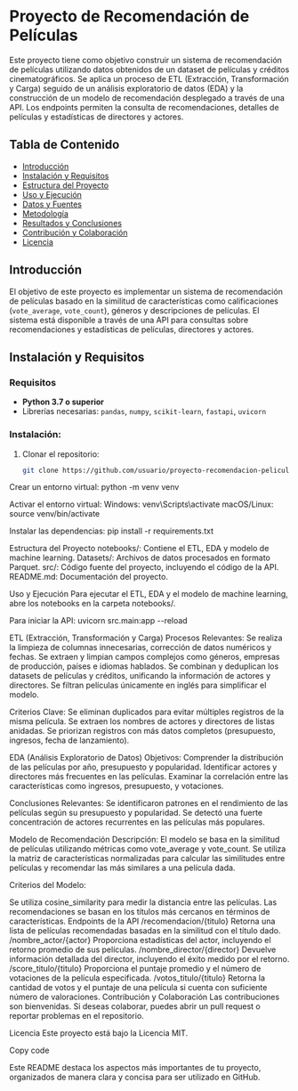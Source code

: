 # Proyecto de Recomendación de Películas

Este proyecto tiene como objetivo construir un sistema de recomendación de películas utilizando datos obtenidos de un dataset de películas y créditos cinematográficos. Se aplica un proceso de ETL (Extracción, Transformación y Carga) seguido de un análisis exploratorio de datos (EDA) y la construcción de un modelo de recomendación desplegado a través de una API. Los endpoints permiten la consulta de recomendaciones, detalles de películas y estadísticas de directores y actores.

## Tabla de Contenido

- [Introducción](#introducción)
- [Instalación y Requisitos](#instalación-y-requisitos)
- [Estructura del Proyecto](#estructura-del-proyecto)
- [Uso y Ejecución](#uso-y-ejecución)
- [Datos y Fuentes](#datos-y-fuentes)
- [Metodología](#metodología)
- [Resultados y Conclusiones](#resultados-y-conclusiones)
- [Contribución y Colaboración](#contribución-y-colaboración)
- [Licencia](#licencia)

## Introducción

El objetivo de este proyecto es implementar un sistema de recomendación de películas basado en la similitud de características como calificaciones (`vote_average`, `vote_count`), géneros y descripciones de películas. El sistema está disponible a través de una API para consultas sobre recomendaciones y estadísticas de películas, directores y actores.

## Instalación y Requisitos

### Requisitos

- **Python 3.7 o superior**
- Librerías necesarias: `pandas`, `numpy`, `scikit-learn`, `fastapi`, `uvicorn`
### Instalación:

1. Clonar el repositorio:
   ```bash
   git clone https://github.com/usuario/proyecto-recomendacion-peliculas.git
Crear un entorno virtual:
python -m venv venv

Activar el entorno virtual:
Windows: venv\Scripts\activate
macOS/Linux: source venv/bin/activate

Instalar las dependencias:
pip install -r requirements.txt

Estructura del Proyecto
notebooks/: Contiene el ETL, EDA y modelo de machine learning.
Datasets/: Archivos de datos procesados en formato Parquet.
src/: Código fuente del proyecto, incluyendo el código de la API.
README.md: Documentación del proyecto.

Uso y Ejecución
Para ejecutar el ETL, EDA y el modelo de machine learning, abre los notebooks en la carpeta notebooks/.

Para iniciar la API:
uvicorn src.main:app --reload

ETL (Extracción, Transformación y Carga)
Procesos Relevantes:
Se realiza la limpieza de columnas innecesarias, corrección de datos numéricos y fechas.
Se extraen y limpian campos complejos como géneros, empresas de producción, países e idiomas hablados.
Se combinan y deduplican los datasets de películas y créditos, unificando la información de actores y directores.
Se filtran películas únicamente en inglés para simplificar el modelo.

Criterios Clave:
Se eliminan duplicados para evitar múltiples registros de la misma película.
Se extraen los nombres de actores y directores de listas anidadas.
Se priorizan registros con más datos completos (presupuesto, ingresos, fecha de lanzamiento).

EDA (Análisis Exploratorio de Datos)
Objetivos:
Comprender la distribución de las películas por año, presupuesto y popularidad.
Identificar actores y directores más frecuentes en las películas.
Examinar la correlación entre las características como ingresos, presupuesto, y votaciones.

Conclusiones Relevantes:
Se identificaron patrones en el rendimiento de las películas según su presupuesto y popularidad.
Se detectó una fuerte concentración de actores recurrentes en las películas más populares.

Modelo de Recomendación
Descripción:
El modelo se basa en la similitud de películas utilizando métricas como vote_average y vote_count. Se utiliza la matriz de características normalizadas para calcular las similitudes entre películas y recomendar las más similares a una película dada.

Criterios del Modelo:

Se utiliza cosine_similarity para medir la distancia entre las películas.
Las recomendaciones se basan en los títulos más cercanos en términos de características.
Endpoints de la API
/recomendacion/{titulo}
Retorna una lista de películas recomendadas basadas en la similitud con el título dado.
/nombre_actor/{actor}
Proporciona estadísticas del actor, incluyendo el retorno promedio de sus películas.
/nombre_director/{director}
Devuelve información detallada del director, incluyendo el éxito medido por el retorno.
/score_titulo/{titulo}
Proporciona el puntaje promedio y el número de votaciones de la película especificada.
/votos_titulo/{titulo}
Retorna la cantidad de votos y el puntaje de una película si cuenta con suficiente número de valoraciones.
Contribución y Colaboración
Las contribuciones son bienvenidas. Si deseas colaborar, puedes abrir un pull request o reportar problemas en el repositorio.

Licencia
Este proyecto está bajo la Licencia MIT.

Copy code

Este README destaca los aspectos más importantes de tu proyecto, organizados de manera clara y concisa para ser utilizado en GitHub.